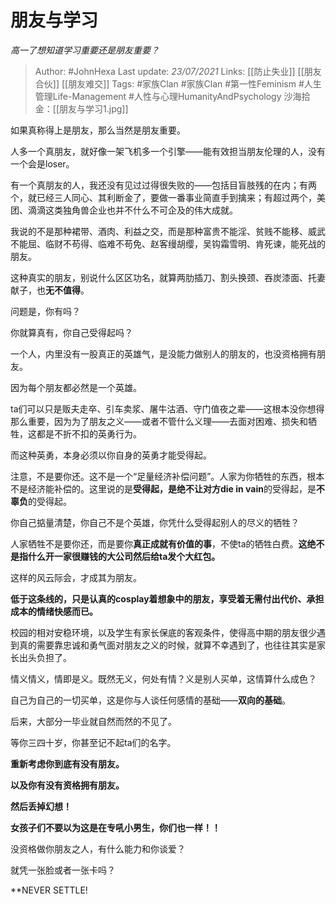 # 朋友与学习
*高一了想知道学习重要还是朋友重要？*

> Author: #JohnHexa
Last update: *23/07/2021* 
Links: [[防止失业]] [[朋友合伙]] [[朋友难交]]
Tags:  #家族Clan #家族Clan #第一性Feminism #人生管理Life-Management #人性与心理HumanityAndPsychology 
沙海拾金：[[朋友与学习1.jpg]]



如果真称得上是朋友，那么当然是朋友重要。

人多一个真朋友，就好像一架飞机多一个引擎——能有效担当朋友伦理的人，没有一个会是loser。

有一个真朋友的人，我还没有见过过得很失败的——包括目盲肢残的在内；有两个，就已经三人同心、其利断金了，要做一番事业简直手到擒来；有超过两个，美团、滴滴这类独角兽企业也并不什么不可企及的伟大成就。

我说的不是那种裙带、酒肉、利益之交，而是那种富贵不能淫、贫贱不能移、威武不能屈、临财不苟得、临难不苟免、赵客缦胡缨，吴钩霜雪明、肯死谏，能死战的朋友。

这种真实的朋友，别说什么区区功名，就算两肋插刀、割头换颈、吞炭漆面、托妻献子，也**无不值得**。

问题是，你有吗？

你就算真有，你自己受得起吗？

一个人，内里没有一股真正的英雄气，是没能力做别人的朋友的，也没资格拥有朋友。

因为每个朋友都必然是一个英雄。

ta们可以只是贩夫走卒、引车卖浆、屠牛沽酒、守门值夜之辈——这根本没你想得那么重要，因为为了朋友之义——或者不管什么义理——去面对困难、损失和牺牲，这都是不折不扣的英勇行为。

而这种英勇，本身必须以你自身的英勇才能受得起。

注意，不是要你还。这不是一个“足量经济补偿问题”。人家为你牺牲的东西，根本不是经济能补偿的。这里说的是**受得起，**是**绝不让对方die in vain**的受得起，是**不辜负**的受得起。

你自己掂量清楚，你自己不是个英雄，你凭什么受得起别人的尽义的牺牲？

人家牺牲不是要你还，而是要你**真正成就有价值的事**，不使ta的牺牲白费。**这绝不是指什么开一家很赚钱的大公司然后给ta发个大红包。**

这样的风云际会，才成其为朋友。

**低于这条线的，只是认真的cosplay着想象中的朋友，享受着无需付出代价、承担成本的情绪快感而已。**

校园的相对安稳环境，以及学生有家长保底的客观条件，使得高中期的朋友很少遇到真的需要靠忠诚和勇气面对朋友之义的时候，就算不幸遇到了，也往往其实是家长出头负担了。

情义情义，情即是义。既然无义，何处有情？义是别人买单，这情算什么成色？

自己为自己的一切买单，这是你与人谈任何感情的基础——**双向的基础**。

  


后来，大部分一毕业就自然而然的不见了。

等你三四十岁，你甚至记不起ta们的名字。

  


**重新考虑你到底有没有朋友。**

**以及你有没有资格拥有朋友。**

**然后丢掉幻想！**

**女孩子们不要以为这是在专吼小男生，你们也一样！！**

没资格做你朋友之人，有什么能力和你谈爱？

就凭一张脸或者一张卡吗？

**NEVER SETTLE!



